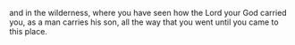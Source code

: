 and in the wilderness, where you have seen how the Lord your God carried you, as a man carries his son, all the way that you went until you came to this place.
